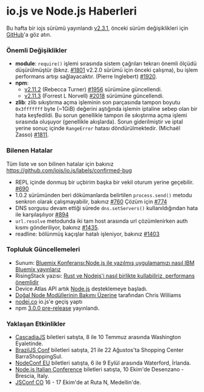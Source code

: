 # io.js ve Node.js Haberleri
Bu hafta bir iojs sürümü yayınlandı [v2.3.1](https://github.com/nodejs/io.js/blob/master/CHANGELOG.md#2015-06-23-version-231-rvagg), önceki sürüm değişiklikleri için [GitHub](https://github.com/nodejs/io.js/blob/master/CHANGELOG.md)'a göz atın.

### Önemli Değişiklikler

* **module**: `require()` işlemi sırasında sistem çağrıları tekrarı önemli ölçüdü düşürülmüştür (bknz. [#1801](https://github.com/nodejs/io.js/pull/1801) v2.2.0 sürümü için önceki çalışma), bu işlem performans artışı sağlayacaktır. (Pierre Inglebert) [#1920](https://github.com/nodejs/io.js/pull/1920).
* **npm**:
  * [v2.11.2](https://github.com/npm/npm/releases/tag/v2.11.2) (Rebecca Turner) [#1956](https://github.com/nodejs/io.js/pull/1956) sürümüne güncellendi.
  * [v2.11.3](https://github.com/npm/npm/releases/tag/v2.11.3) (Forrest L Norvell) [#2018](https://github.com/nodejs/io.js/pull/2018) sürümüne güncellendi.
* **zlib**: zlib sıkıştırma açma işleminin son parçasında tampon boyutu `0x3fffffff` byte (~1GiB) değerini aştığında işlemin iptaline sebep olan bir hata keşfedildi. Bu sorun genellikle tampon ile sıkıştırma açma işlemi sırasında oluşuyor (genellikle akışlarda). Sorun giderilmiştir ve iptal yerine sonuç içinde `RangeError` hatası döndürülmektedir. (Michaël Zasso) [#1811](https://github.com/nodejs/io.js/pull/1811).

### Bilenen Hatalar

Tüm liste ve son bilinen hatalar için bakınız https://github.com/iojs/io.js/labels/confirmed-bug 

* REPL içinde donmuş bir uçbirim başka bir vekil oturum yerine geçebilir. [#690](https://github.com/iojs/io.js/issues/690)
* 1.0.2 sürümünden beri dökümanlarda belirtilen `process.send()` metodu senkron olarak çalışmayabilir, bakınız [#760](https://github.com/iojs/io.js/issues/760) Çözüm için [#774](https://github.com/iojs/io.js/issues/774)
* DNS sorgusu devam ettiği sürede `dns.setServers()` kullanıldığından hata ile karşılaşılıyor [#894](https://github.com/iojs/io.js/issues/894)
* `url.resolve` metodunda iki tam host arasında url çözümlenirken auth kısmı gönderiliyor, bakınız [#1435](https://github.com/iojs/io.js/issues/1435).
* readline: bölünmüş kaçışlar hatalı işleniyor, bakınız [#1403](https://github.com/iojs/io.js/issues/1403)


### Topluluk Güncellemeleri

* Sunum: [Bluemix Konferansı:Node.js ile yazılmış uygulamamızı nasıl IBM Bluemix yayınlarız](https://speakerdeck.com/bradleyholt/bluemix-webinar-deploying-a-full-stack-node-dot-js-application-to-ibm-bluemix)
* RisingStack yazısı: [Rust ve Nodejs'i nasıl birlikte kullabiliriz, performans önemlidir](http://blog.risingstack.com/how-to-use-rust-with-node-when-performance-matters/)
* Device Atlas API artık [Node.js](https://deviceatlas.com/blog/deviceatlas-api-node-js?utm_source=twitter&utm_medium=update&utm_campaign=node%20js%20support) desteklemeye başladı.
* [Doğal Node Modüllerinin Bakımı Üzerine](http://www.voodootikigod.com/on-maintaining-a-native-node-module/) tarafından Chris Williams
* [nodei.co](http://twitter.com/rvagg/status/613688739030679552) io.js'e geçiş yaptı
* npm [3.0.0 pre-release](https://github.com/npm/npm/releases/tag/v3.0.0) yayınlandı.

### Yaklaşan Etkinlikler

* [CascadiaJS](http://2015.cascadiajs.com/) biletleri satışta, 8 ile 10 Temmuz arasında Washington Eyaletinde.
* [BrazilJS Conf](http://braziljs.com.br/) biletleri satışta, 21 ile 22 Ağustos'ta Shopping Center BarraShoppingSul.
* [NodeConf EU](http://nodeconf.eu/) biletleri satışta, 6 ile 9 Eylül arasında Waterford, İrlanda.
* [Node.js Italian Conference](http://nodejsconf.it/) biletleri satışta, 10 Ekim'de Desenzano - Brescia, Italy.
* [JSConf CO](http://www.jsconf.co/) 16 - 17 Ekim'de at Ruta N, Medellin'de.
